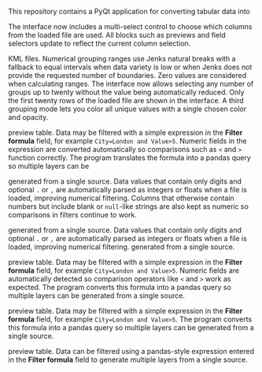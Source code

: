 

This repository contains a PyQt application for converting tabular data into

The interface now includes a multi-select control to choose which columns from
the loaded file are used. All blocks such as previews and field selectors update
to reflect the current column selection.

KML files. Numerical grouping ranges use Jenks natural breaks with
a fallback to equal intervals when data variety is low or when Jenks
does not provide the requested number of boundaries. Zero values are
considered when calculating ranges. The interface now allows selecting
any number of groups up to twenty without the value being automatically
reduced. Only the first twenty rows of the loaded file are shown in the
interface. A third grouping mode lets you color all unique values with a
single chosen color and opacity.

preview table. Data may be filtered with a simple expression in the
**Filter formula** field, for example `City=London and Value>5`.
Numeric fields in the expression are converted automatically so
comparisons such as `<` and `>` function correctly. The program
translates the formula into a pandas query so multiple layers can be

generated from a single source. Data values that contain only digits and
optional `.` or `,` are automatically parsed as integers or floats when
a file is loaded, improving numerical filtering. Columns that otherwise
contain numbers but include blank or `null`-like strings are also kept as
numeric so comparisons in filters continue to work.

generated from a single source. Data values that contain only digits and
optional `.` or `,` are automatically parsed as integers or floats when
a file is loaded, improving numerical filtering.
generated from a single source.


preview table. Data may be filtered with a simple expression in the
**Filter formula** field, for example `City=London and Value>5`.
Numeric fields are automatically detected so comparison operators like
`<` and `>` work as expected. The program converts this formula into a
pandas query so multiple layers can be generated from a single source.


preview table. Data may be filtered with a simple expression in the
**Filter formula** field, for example `City=London and Value>5`. The
program converts this formula into a pandas query so multiple layers can
be generated from a single source.

preview table. Data can be filtered using a pandas-style expression
entered in the **Filter formula** field to generate multiple layers from a
single source.

